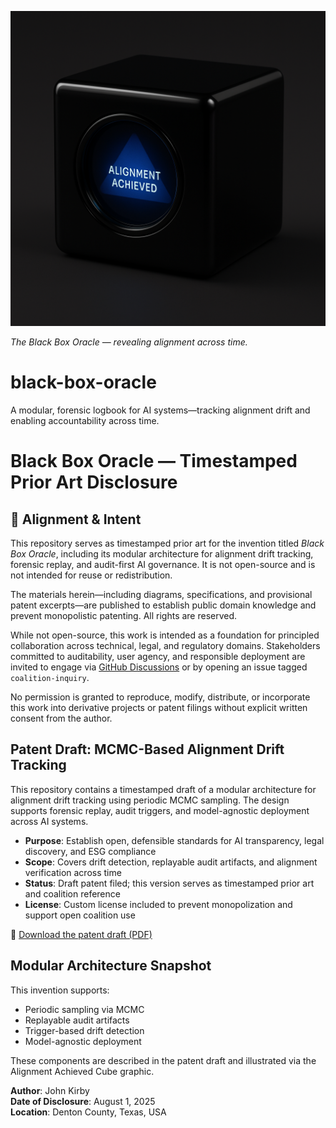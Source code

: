 ![Alignment Achieved Cube](Alignment-achieved-cube.png)

*The Black Box Oracle — revealing alignment across time.*

# black-box-oracle
A modular, forensic logbook for AI systems—tracking alignment drift and enabling accountability across time.

# Black Box Oracle — Timestamped Prior Art Disclosure

## 🧭 Alignment & Intent

This repository serves as timestamped prior art for the invention titled *Black Box Oracle*, including its modular architecture for alignment drift tracking, forensic replay, and audit-first AI governance. It is not open-source and is not intended for reuse or redistribution.

The materials herein—including diagrams, specifications, and provisional patent excerpts—are published to establish public domain knowledge and prevent monopolistic patenting. All rights are reserved.

While not open-source, this work is intended as a foundation for principled collaboration across technical, legal, and regulatory domains. Stakeholders committed to auditability, user agency, and responsible deployment are invited to engage via [GitHub Discussions](#) or by opening an issue tagged `coalition-inquiry`.

No permission is granted to reproduce, modify, distribute, or incorporate this work into derivative projects or patent filings without explicit written consent from the author.

## Patent Draft: MCMC-Based Alignment Drift Tracking

This repository contains a timestamped draft of a modular architecture for alignment drift tracking using periodic MCMC sampling. The design supports forensic replay, audit triggers, and model-agnostic deployment across AI systems.

- **Purpose**: Establish open, defensible standards for AI transparency, legal discovery, and ESG compliance
- **Scope**: Covers drift detection, replayable audit artifacts, and alignment verification across time
- **Status**: Draft patent filed; this version serves as timestamped prior art and coalition reference
- **License**: Custom license included to prevent monopolization and support open coalition use

📎 [Download the patent draft (PDF)](MCMC-patent-draft-v1.pdf)

## Modular Architecture Snapshot

This invention supports:
- Periodic sampling via MCMC
- Replayable audit artifacts
- Trigger-based drift detection
- Model-agnostic deployment

These components are described in the patent draft and illustrated via the Alignment Achieved Cube graphic.


**Author**: John Kirby  
**Date of Disclosure**: August 1, 2025  
**Location**: Denton County, Texas, USA

